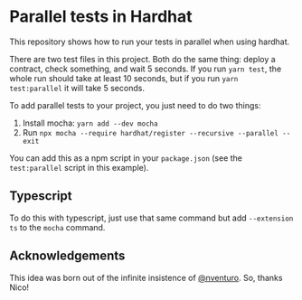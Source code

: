 # Parallel tests in Hardhat

This repository shows how to run your tests in parallel when using hardhat.

There are two test files in this project. Both do the same thing: deploy a contract, check something, and wait 5
seconds. If you run `yarn test`, the whole run should take at least 10 seconds, but if you run `yarn test:parallel` it
will take 5 seconds.

To add parallel tests to your project, you just need to do two things:

1. Install mocha: `yarn add --dev mocha`
2. Run `npx mocha --require hardhat/register --recursive --parallel --exit`

You can add this as a npm script in your `package.json` (see the `test:parallel` script in this example).

## Typescript

To do this with typescript, just use that same command but add `--extension ts` to the `mocha` command.

## Acknowledgements

This idea was born out of the infinite insistence of [@nventuro](https://github.com/nventuro). So, thanks Nico!
